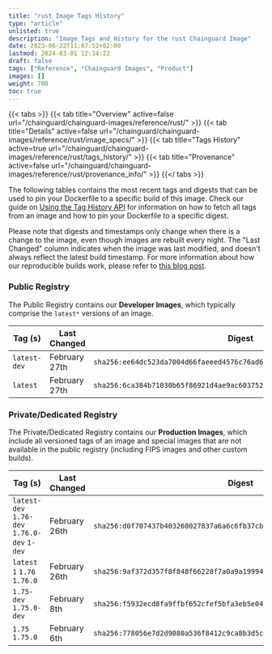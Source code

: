 ```yaml
---
title: "rust Image Tags History"
type: "article"
unlisted: true
description: "Image Tags and History for the rust Chainguard Image"
date: 2023-06-22T11:07:52+02:00
lastmod: 2024-03-01 12:14:22
draft: false
tags: ["Reference", "Chainguard Images", "Product"]
images: []
weight: 700
toc: true
---
```


{{< tabs >}}
{{< tab title="Overview" active=false url="/chainguard/chainguard-images/reference/rust/" >}}
{{< tab title="Details" active=false url="/chainguard/chainguard-images/reference/rust/image_specs/" >}}
{{< tab title="Tags History" active=true url="/chainguard/chainguard-images/reference/rust/tags_history/" >}}
{{< tab title="Provenance" active=false url="/chainguard/chainguard-images/reference/rust/provenance_info/" >}}
{{</ tabs >}}

The following tables contains the most recent tags and digests that can be used to pin your Dockerfile to a specific build of this image. Check our guide on [Using the Tag History API](/chainguard/chainguard-images/using-the-tag-history-api/) for information on how to fetch all tags from an image and how to pin your Dockerfile to a specific digest.

Please note that digests and timestamps only change when there is a change to the image, even though images are rebuilt every night. The "Last Changed" column indicates when the image was last modified, and doesn't always reflect the latest build timestamp. For more information about how our reproducible builds work, please refer to [this blog post](https://www.chainguard.dev/unchained/reproducing-chainguards-reproducible-image-builds).

### Public Registry
The Public Registry contains our **Developer Images**, which typically comprise the `latest*` versions of an image.

| Tag (s)       | Last Changed  | Digest                                                                    |
|---------------|---------------|---------------------------------------------------------------------------|
|  `latest-dev` | February 27th | `sha256:ee64dc523da7004d66faeeed4576c76ad614f381867c624d592cf55570891783` |
|  `latest`     | February 27th | `sha256:6ca384b71030b65f86921d4ae9ac60375251a5f00b76357de80f96ba42a54620` |


### Private/Dedicated Registry
The Private/Dedicated Registry contains our **Production Images**, which include all versioned tags of an image and special images that are not available in the public registry (including FIPS images and other custom builds).

| Tag (s)                                       | Last Changed  | Digest                                                                    |
|-----------------------------------------------|---------------|---------------------------------------------------------------------------|
|  `latest-dev` `1.76-dev` `1.76.0-dev` `1-dev` | February 26th | `sha256:d0f707437b403260027837a6a6c6fb37cb8c22092275b0d6141d156f6ea9f929` |
|  `latest` `1` `1.76` `1.76.0`                 | February 26th | `sha256:9af372d357f8f848f66228f7a0a9a19994e130bca9212915cc0af4adc43db51c` |
|  `1.75-dev` `1.75.0-dev`                      | February 8th  | `sha256:f5932ecd8fa9ffbf652cfef5bfa3eb5e04da3fe97d0ca92e56eacc53febb2926` |
|  `1.75` `1.75.0`                              | February 6th  | `sha256:778056e7d2d9080a536f8412c9ca8b3d5cba2dcd791e814d2f02cf0121d6bd16` |

